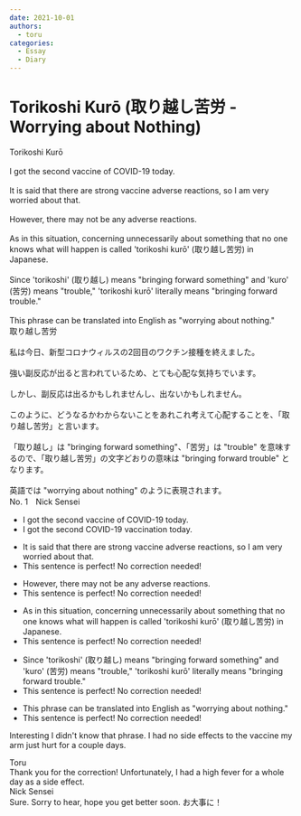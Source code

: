 ```yaml
---
date: 2021-10-01
authors:
  - toru
categories:
  - Essay
  - Diary
---
```


<h1 id="subject_show">Torikoshi Kurō (取り越し苦労 - Worrying about Nothing)</h1>
<div class="date" hidden>Oct 1, 2021 19:48</div>
<div id="post"><div id="body_show_ori">
Torikoshi Kurō<br/><br/>I got the second vaccine of COVID-19 today.<br/><br/>It is said that there are strong vaccine adverse reactions, so I am very worried about that.<br/><br/>However, there may not be any adverse reactions.<br/><br/>As in this situation, concerning unnecessarily about something that no one knows what will happen is called 'torikoshi kurō' (取り越し苦労) in Japanese.<br/><br/>Since 'torikoshi' (取り越し) means "bringing forward something" and 'kuro' (苦労) means "trouble," 'torikoshi kurō' literally means "bringing forward trouble."<br/><br/>This phrase can be translated into English as "worrying about nothing."
</div></div>

<!-- more -->

<div id="post_ja"><div id="body_show_mo">
取り越し苦労<br/><br/>私は今日、新型コロナウィルスの2回目のワクチン接種を終えました。<br/><br/>強い副反応が出ると言われているため、とても心配な気持ちでいます。<br/><br/>しかし、副反応は出るかもしれませんし、出ないかもしれません。<br/><br/>このように、どうなるかわからないことをあれこれ考えて心配することを、「取り越し苦労」と言います。<br/><br/>「取り越し」は "bringing forward something"、「苦労」は "trouble" を意味するので、「取り越し苦労」の文字どおりの意味は "bringing forward trouble" となります。<br/><br/>英語では "worrying about nothing" のように表現されます。
</div></div>
<div id="block"><div class="first_name"> No. 1　<span class="just_name">Nick Sensei</span></div><div id="block2">
<ul class="correction_field">
<li class="incorrect">I got the second vaccine of COVID-19 today.</li>
<li class="corrected correct">
<span class="f_blue">I got the second COVID-19 vaccination today.</span>
</li>
</ul>
<ul class="correction_field">
<li class="incorrect">It is said that there are strong vaccine adverse reactions, so I am very worried about that.</li>
<li class="corrected perfect">This sentence is perfect! No correction needed!</li>
</ul>
<ul class="correction_field">
<li class="incorrect">However, there may not be any adverse reactions.</li>
<li class="corrected perfect">This sentence is perfect! No correction needed!</li>
</ul>
<ul class="correction_field">
<li class="incorrect">As in this situation, concerning unnecessarily about something that no one knows what will happen is called 'torikoshi kurō' (取り越し苦労) in Japanese.</li>
<li class="corrected perfect">This sentence is perfect! No correction needed!</li>
</ul>
<ul class="correction_field">
<li class="incorrect">Since 'torikoshi' (取り越し) means "bringing forward something" and 'kuro' (苦労) means "trouble," 'torikoshi kurō' literally means "bringing forward trouble."</li>
<li class="corrected perfect">This sentence is perfect! No correction needed!</li>
</ul>
<ul class="correction_field">
<li class="incorrect">This phrase can be translated into English as "worrying about nothing."</li>
<li class="corrected perfect">This sentence is perfect! No correction needed!</li>
</ul>
<p class="comment_small">
 Interesting I didn't know that phrase. I had no side effects to the vaccine my arm just hurt for a couple days.
</p>

</div><div class="name"><span class="just_name">Toru</span><br>
Thank you for the correction! Unfortunately, I had a high fever for a whole day as a side effect.
</div>
<div class="name"><span class="just_name">Nick Sensei</span><br>
Sure. Sorry to hear, hope you get better soon. お大事に！
</div>
</div>

